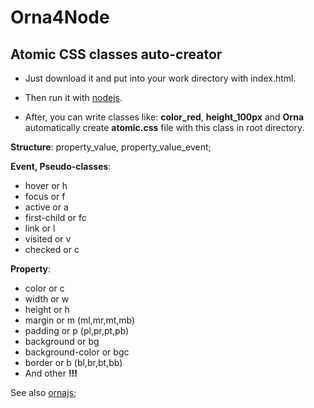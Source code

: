 # Orna4Node

Atomic CSS classes auto-creator
-------------

 - Just download it and put into your work directory with index.html.

 - Then run it with [nodejs](https://nodejs.org).

 - After, you can write classes like: **color_red**, **height_100px** and **Orna** automatically create **atomic.css** file with this class in root directory.

**Structure**: property_value, property_value_event;

**Event, Pseudo-classes**: 
   
   * hover or h
   *  focus or f
   *  active or a
   *  first-child or fc
   *  link or l
   *  visited or v
   *  checked or c

**Property**: 

  - color or c 
  - width or w
  -  height or h
  -  margin or m (ml,mr,mt,mb)
  -  padding or p (pl,pr,pt,pb)
  -  background or bg
  -  background-color or bgc
  -  border or b (bl,br,bt,bb)
  - And other **!!!**


See also [ornajs](http://ornaorg.github.io);